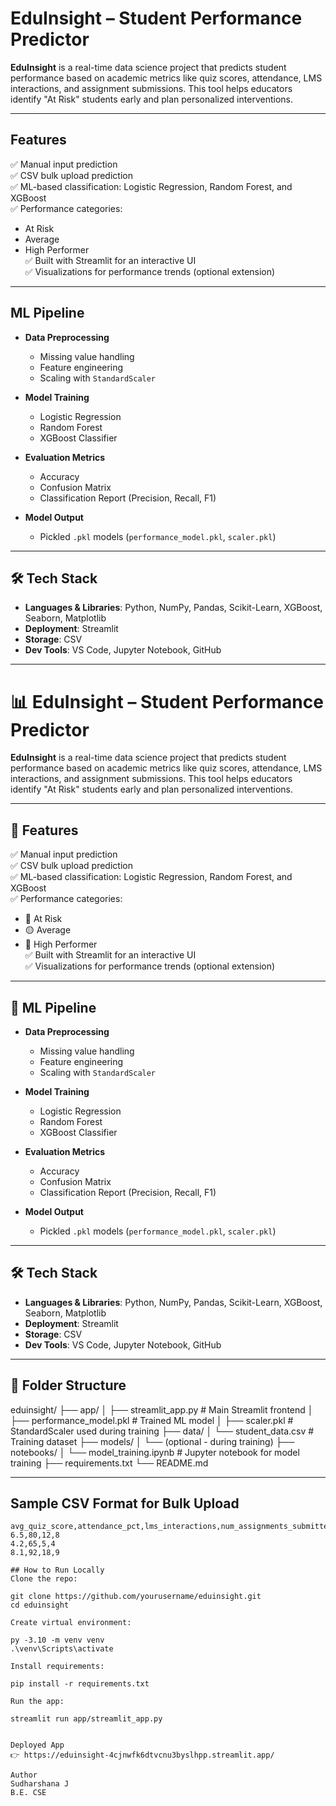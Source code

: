 # EduInsight – Student Performance Predictor

**EduInsight** is a real-time data science project that predicts student performance based on academic metrics like quiz scores, attendance, LMS interactions, and assignment submissions. This tool helps educators identify "At Risk" students early and plan personalized interventions.

---

## Features

✅ Manual input prediction  
✅ CSV bulk upload prediction  
✅ ML-based classification: Logistic Regression, Random Forest, and XGBoost  
✅ Performance categories:  
- At Risk  
- Average  
- High Performer  
✅ Built with Streamlit for an interactive UI  
✅ Visualizations for performance trends (optional extension)

---

## ML Pipeline

- **Data Preprocessing**  
  - Missing value handling  
  - Feature engineering  
  - Scaling with `StandardScaler`

- **Model Training**  
  - Logistic Regression  
  - Random Forest  
  - XGBoost Classifier

- **Evaluation Metrics**  
  - Accuracy  
  - Confusion Matrix  
  - Classification Report (Precision, Recall, F1)

- **Model Output**  
  - Pickled `.pkl` models (`performance_model.pkl`, `scaler.pkl`)

---

## 🛠 Tech Stack

- **Languages & Libraries**: Python, NumPy, Pandas, Scikit-Learn, XGBoost, Seaborn, Matplotlib  
- **Deployment**: Streamlit  
- **Storage**: CSV  
- **Dev Tools**: VS Code, Jupyter Notebook, GitHub  

---

# 📊 EduInsight – Student Performance Predictor

**EduInsight** is a real-time data science project that predicts student performance based on academic metrics like quiz scores, attendance, LMS interactions, and assignment submissions. This tool helps educators identify "At Risk" students early and plan personalized interventions.

---

## 🚀 Features

✅ Manual input prediction  
✅ CSV bulk upload prediction  
✅ ML-based classification: Logistic Regression, Random Forest, and XGBoost  
✅ Performance categories:  
- 🚨 At Risk  
- 🟡 Average  
- 🌟 High Performer  
✅ Built with Streamlit for an interactive UI  
✅ Visualizations for performance trends (optional extension)

---

## 🧠 ML Pipeline

- **Data Preprocessing**  
  - Missing value handling  
  - Feature engineering  
  - Scaling with `StandardScaler`

- **Model Training**  
  - Logistic Regression  
  - Random Forest  
  - XGBoost Classifier

- **Evaluation Metrics**  
  - Accuracy  
  - Confusion Matrix  
  - Classification Report (Precision, Recall, F1)

- **Model Output**  
  - Pickled `.pkl` models (`performance_model.pkl`, `scaler.pkl`)

---

## 🛠 Tech Stack

- **Languages & Libraries**: Python, NumPy, Pandas, Scikit-Learn, XGBoost, Seaborn, Matplotlib  
- **Deployment**: Streamlit  
- **Storage**: CSV  
- **Dev Tools**: VS Code, Jupyter Notebook, GitHub  

---

## 📂 Folder Structure
eduinsight/
├── app/
│ ├── streamlit_app.py # Main Streamlit frontend
│ ├── performance_model.pkl # Trained ML model
│ ├── scaler.pkl # StandardScaler used during training
├── data/
│ └── student_data.csv # Training dataset
├── models/
│ └── (optional - during training)
├── notebooks/
│ └── model_training.ipynb # Jupyter notebook for model training
├── requirements.txt
└── README.md

---

## Sample CSV Format for Bulk Upload

```csv
avg_quiz_score,attendance_pct,lms_interactions,num_assignments_submitted
6.5,80,12,8
4.2,65,5,4
8.1,92,18,9

## How to Run Locally
Clone the repo:

git clone https://github.com/yourusername/eduinsight.git
cd eduinsight

Create virtual environment:

py -3.10 -m venv venv
.\venv\Scripts\activate

Install requirements:

pip install -r requirements.txt

Run the app:

streamlit run app/streamlit_app.py


Deployed App
👉 https://eduinsight-4cjnwfk6dtvcnu3byslhpp.streamlit.app/

Author
Sudharshana J
B.E. CSE


